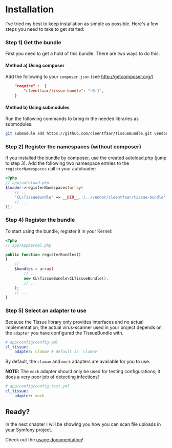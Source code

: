 # Installation

I've tried my best to keep installation as simple as possible. Here's a few steps you need to take to get started:


### Step 1) Get the bundle

First you need to get a hold of this bundle. There are two ways to do this:

#### Method a) Using composer

Add the following to your ``composer.json`` (see http://getcomposer.org/)

```json
    "require" :  {
        "cleentfaar/tissue-bundle": "~0.1",
    }
```

#### Method b) Using submodules

Run the following commands to bring in the needed libraries as submodules.

```bash
git submodule add https://github.com/cleentfaar/TissueBundle.git vendor/bundles/CL/TissueBundle
```



### Step 2) Register the namespaces (without composer)

If you installed the bundle by composer, use the created autoload.php  (jump to step 3).
Add the following two namespace entries to the `registerNamespaces` call in your autoloader:

``` php
<?php
// app/autoload.php
$loader->registerNamespaces(array(
    // ...
    'CL\TissueBundle' => __DIR__.'/../vendor/cleentfaar/tissue-bundle',
    // ...
));
```


### Step 4) Register the bundle

To start using the bundle, register it in your Kernel:

``` php
<?php
// app/AppKernel.php

public function registerBundles()
{
    // ...
    $bundles = array(
        // ...
        new CL\TissueBundle\CLTissueBundle(),
        // ...
    );
    // ...
}
```


### Step 5) Select an adapter to use

Because the Tissue library only provides interfaces and no actual implementation; the actual virus-scanner used in your project
depends on the `adapter` you have configured the TissueBundle with.

```yml
# app/config/config.yml
cl_tissue:
    adapter: clamav # default is 'clamav'

```

By default, the `clamav` and `mock` adapters are available for you to use.

**NOTE:** The `mock` adapter should only be used for testing configurations; it does a very poor job of detecting infections!

```yml
# app/config/config_test.yml
cl_tissue:
    adapter: mock

```


## Ready?

In the next chapter I will be showing you how you can scan file uploads in your Symfony project.

Check out the [usage documentation](usage.md)!
